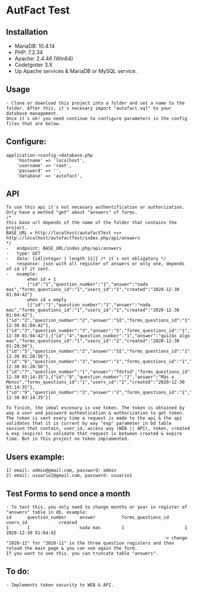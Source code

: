 # AutFact Test
## Installation
- MariaDB: 10.4.14 
- PHP: 7.2.34
- Apache: 2.4.46 (Win64)
- CodeIgniter 3.X
- Up Apache services & MariaDB or MySQL service.
## Usage
	- Clone or download this project into a folder and set a name to the folder. After this, it´s necesary import "autofact.sql" to your database management.
	Once it´s ok! you need continue to configure parameters in the config files that are below.
## Configure:
	application->config->database.php
		'hostname' => 'localhost',
		'username' => 'root',
		'password' => '',
		'database' => 'autofact',
## API
	To use this api it´s not necesary authentification or authorization. Only have a method "get" about "answers" of forms.
	/*
	this base url depends of the name of the folder that contains the project.
	BASE_URL = http://localhost/autofactTest <=> http://localhost/autofactTest/index.php/api/answers
	*/
	-	endpoint: BASE_URL/index.php/api/answers
	-	type: GET
	-	data: {id[integer | length 11]} /* it´s not obligatory */
	-	response: json with all register of answers or only one, depends of id if it sent.
	-	example:
			when id = 1
			{"id":"1","question_number":"1","answer":"nada mas","forms_questions_id":"1","users_id":"1","created":"2020-12-30 01:04:42"}
			when id = empty
			[{"id":"1","question_number":"1","answer":"nada mas","forms_questions_id":"1","users_id":"1","created":"2020-12-30 01:04:42"},{"id":"2","question_number":"2","answer":"SI","forms_questions_id":"1","users_id":"1","created":"2020-12-30 01:04:42"},{"id":"3","question_number":"3","answer":"5","forms_questions_id":"1","users_id":"1","created":"2020-12-30 01:04:42"},{"id":"4","question_number":"1","answer":"quizás algo mas","forms_questions_id":"1","users_id":"2","created":"2020-12-30 01:28:56"},{"id":"5","question_number":"2","answer":"SI","forms_questions_id":"1","users_id":"2","created":"2020-12-30 01:28:56"},{"id":"6","question_number":"3","answer":"1","forms_questions_id":"1","users_id":"2","created":"2020-12-30 01:28:56"},{"id":"7","question_number":"1","answer":"fdsfsd","forms_questions_id":"1","users_id":"2","created":"2020-12-30 03:14:35"},{"id":"8","question_number":"2","answer":"Más o Menos","forms_questions_id":"1","users_id":"2","created":"2020-12-30 03:14:35"},{"id":"9","question_number":"3","answer":"2","forms_questions_id":"1","users_id":"2","created":"2020-12-30 03:14:35"}]
	
	To finish, the ideal escenary is use token. The token is obtained by way a user and password authentication & authorization to get token. The token is sent every time a request is made to the api & the api validates that it is current by way "exp" parameter in bd table session that contain, user_id, access_way (WEB || API), token, created & exp (expire) to validate that request is between created & expire time. But in this project no token implemented.

## Users example:
	1) email: admin@gmail.com, password: admin
	2) email: usuario1@gmail.com, password: usuario1

## Test Forms to send once a month
	- To test this, you only need to change months or year in register of "answers" table in db, example:
	id		question_number		answer			forms_questions_id		users_id			created
	1		1					nada mas		1						1					2020-12-30 01:04:42
																-> change "2020-12" for "2020-11" in the three question registers and then reload the main page & you can see again the form.
	If you want to see this, you can truncate table "answers".

## To do:
	- Implements token security to WEB & API.
	